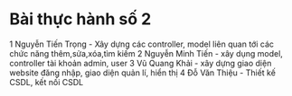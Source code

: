 # Bài thực hành số 2
1 Nguyễn Tiến Trọng - Xây dựng các controller, model liên quan tới các chức năng thêm,sửa,xóa,tìm kiếm
2 Nguyễn Minh Tiến - xây dụng model, controller tài khoản admin, user
3 Vũ Quang Khải - xây dựng giao diện website đăng nhập, giao diện quản lí, hiển thị
4 Đỗ Văn Thiệu - Thiết kế CSDL, kết nối CSDL
